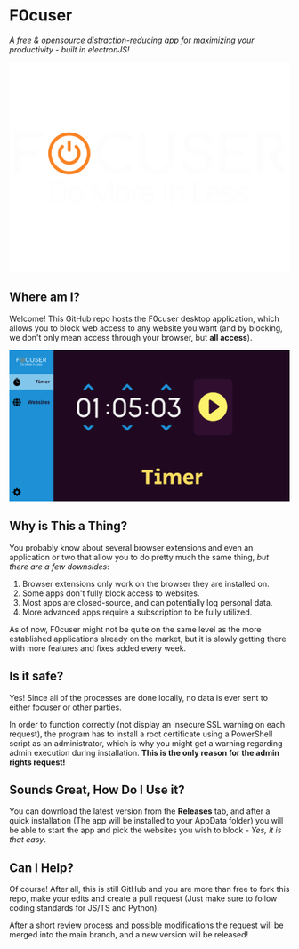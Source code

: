 # F0cuser

_A free & opensource distraction-reducing app for maximizing your productivity - built in electronJS!_


![Logo](./docs/images/logo.svg)


## Where am I?

Welcome! This GitHub repo hosts the F0cuser desktop application, which allows you to block web access to any website you want (and by blocking, we don't only mean access through your browser, but **all access**).


![Timer-Page](./docs/images/timer-page.png)


## Why is This a Thing?

You probably know about several browser extensions and even an application or two that allow you to do pretty much the same thing, *but there are a few downsides*:

1. Browser extensions only work on the browser they are installed on.
2. Some apps don't fully block access to websites.
3. Most apps are closed-source, and can potentially log personal data.
4. More advanced apps require a subscription to be fully utilized.

As of now, F0cuser might not be quite on the same level as the more established applications already on the market, but it is slowly getting there with more features and fixes added every week.


## Is it safe?
Yes! Since all of the processes are done locally, no data is ever sent to either focuser or other parties.

In order to function correctly (not display an insecure SSL warning on each request), the program has to install a root certificate using a PowerShell script as an administrator, which is why you might get a warning regarding admin execution during installation. __This is the only reason for the admin rights request!__

## Sounds Great, How Do I Use it?

You can download the latest version from the **Releases** tab, and after a quick installation (The app will be installed to your AppData folder) you will be able to start the app and pick the websites you wish to block *- Yes, it is that easy*.

## Can I Help?

Of course! After all, this is still GitHub and you are more than free to fork this repo, make your edits and create a pull request (Just make sure to follow coding standards for JS/TS and Python).

After a short review process and possible modifications the request will be merged into the main branch, and a new version will be released!

